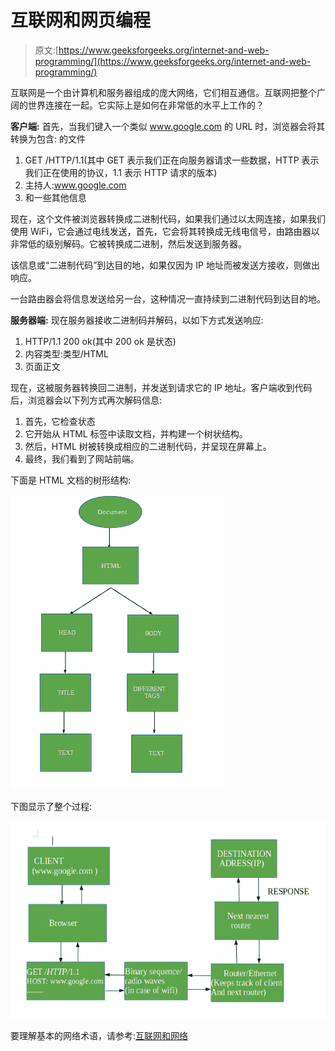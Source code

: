 # 互联网和网页编程

> 原文:[https://www.geeksforgeeks.org/internet-and-web-programming/](https://www.geeksforgeeks.org/internet-and-web-programming/)

互联网是一个由计算机和服务器组成的庞大网络，它们相互通信。互联网把整个广阔的世界连接在一起。它实际上是如何在非常低的水平上工作的？

**客户端:**
首先，当我们键入一个类似 www.google.com 的 URL 时，浏览器会将其转换为包含:
的文件

1.  GET /HTTP/1.1(其中 GET 表示我们正在向服务器请求一些数据，HTTP 表示我们正在使用的协议，1.1 表示 HTTP 请求的版本)
2.  主持人:www.google.com
3.  和一些其他信息

现在，这个文件被浏览器转换成二进制代码，如果我们通过以太网连接，如果我们使用 WiFi，它会通过电线发送，首先，它会将其转换成无线电信号，由路由器以非常低的级别解码。它被转换成二进制，然后发送到服务器。

该信息或“二进制代码”到达目的地，如果仅因为 IP 地址而被发送方接收，则做出响应。

一台路由器会将信息发送给另一台，这种情况一直持续到二进制代码到达目的地。

**服务器端:**
现在服务器接收二进制码并解码，以如下方式发送响应:

1.  HTTP/1.1 200 ok(其中 200 ok 是状态)
2.  内容类型:类型/HTML
3.  页面正文

现在，这被服务器转换回二进制，并发送到请求它的 IP 地址。客户端收到代码后，浏览器会以下列方式再次解码信息:

1.  首先，它检查状态
2.  它开始从 HTML 标签中读取文档，并构建一个树状结构。
3.  然后，HTML 树被转换成相应的二进制代码，并呈现在屏幕上。
4.  最终，我们看到了网站前端。

下面是 HTML 文档的树形结构:

![](img/78d644eb91b792c66756907120d7ecea.png)

下图显示了整个过程:

![](img/bef9da0eb4f86d942f187dffcefea40c.png)

要理解基本的网络术语，请参考:[互联网和网络](https://www.geeksforgeeks.org/the-internet-and-the-web/)